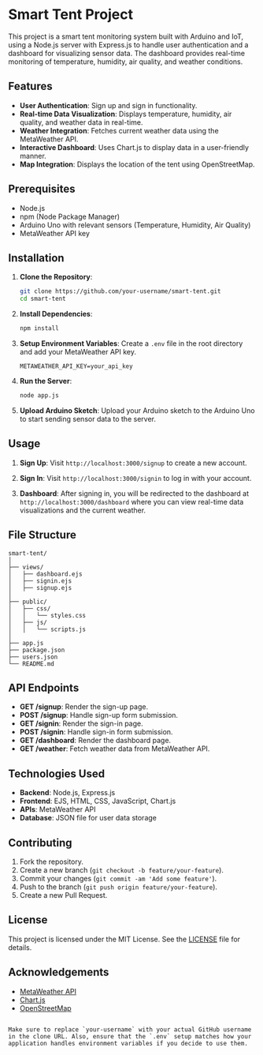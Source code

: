 # Smart Tent Project

This project is a smart tent monitoring system built with Arduino and IoT, using a Node.js server with Express.js to handle user authentication and a dashboard for visualizing sensor data. The dashboard provides real-time monitoring of temperature, humidity, air quality, and weather conditions.

## Features

- **User Authentication**: Sign up and sign in functionality.
- **Real-time Data Visualization**: Displays temperature, humidity, air quality, and weather data in real-time.
- **Weather Integration**: Fetches current weather data using the MetaWeather API.
- **Interactive Dashboard**: Uses Chart.js to display data in a user-friendly manner.
- **Map Integration**: Displays the location of the tent using OpenStreetMap.

## Prerequisites

- Node.js
- npm (Node Package Manager)
- Arduino Uno with relevant sensors (Temperature, Humidity, Air Quality)
- MetaWeather API key

## Installation

1. **Clone the Repository**:
   ```bash
   git clone https://github.com/your-username/smart-tent.git
   cd smart-tent


2. **Install Dependencies**:
   ```bash
   npm install
   ```

3. **Setup Environment Variables**:
   Create a `.env` file in the root directory and add your MetaWeather API key.
   ```env
   METAWEATHER_API_KEY=your_api_key
   ```

4. **Run the Server**:
   ```bash
   node app.js
   ```

5. **Upload Arduino Sketch**:
   Upload your Arduino sketch to the Arduino Uno to start sending sensor data to the server.

## Usage

1. **Sign Up**:
   Visit `http://localhost:3000/signup` to create a new account.

2. **Sign In**:
   Visit `http://localhost:3000/signin` to log in with your account.

3. **Dashboard**:
   After signing in, you will be redirected to the dashboard at `http://localhost:3000/dashboard` where you can view real-time data visualizations and the current weather.

## File Structure

```
smart-tent/
│
├── views/
│   ├── dashboard.ejs
│   ├── signin.ejs
│   ├── signup.ejs
│
├── public/
│   ├── css/
│   │   └── styles.css
│   ├── js/
│   │   └── scripts.js
│
├── app.js
├── package.json
├── users.json
└── README.md
```

## API Endpoints

- **GET /signup**: Render the sign-up page.
- **POST /signup**: Handle sign-up form submission.
- **GET /signin**: Render the sign-in page.
- **POST /signin**: Handle sign-in form submission.
- **GET /dashboard**: Render the dashboard page.
- **GET /weather**: Fetch weather data from MetaWeather API.

## Technologies Used

- **Backend**: Node.js, Express.js
- **Frontend**: EJS, HTML, CSS, JavaScript, Chart.js
- **APIs**: MetaWeather API
- **Database**: JSON file for user data storage

## Contributing

1. Fork the repository.
2. Create a new branch (`git checkout -b feature/your-feature`).
3. Commit your changes (`git commit -am 'Add some feature'`).
4. Push to the branch (`git push origin feature/your-feature`).
5. Create a new Pull Request.

## License

This project is licensed under the MIT License. See the [LICENSE](LICENSE) file for details.

## Acknowledgements

- [MetaWeather API](https://www.metaweather.com/)
- [Chart.js](https://www.chartjs.org/)
- [OpenStreetMap](https://www.openstreetmap.org/)

```

Make sure to replace `your-username` with your actual GitHub username in the clone URL. Also, ensure that the `.env` setup matches how your application handles environment variables if you decide to use them.
